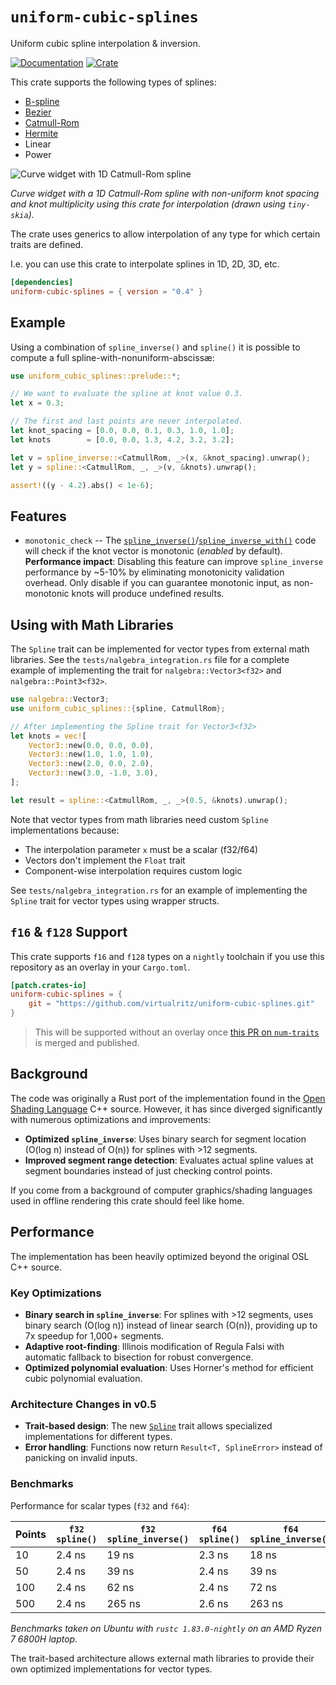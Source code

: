 # `uniform-cubic-splines`

Uniform cubic spline interpolation & inversion.

[![Documentation](https://docs.rs/uniform-cubic-splines/badge.svg)](https://docs.rs/uniform-cubic-splines/)
[![Crate](https://img.shields.io/crates/v/uniform-cubic-splines.svg)](https://crates.io/crates/uniform-cubic-splines)

This crate supports the following types of splines:

- [B-spline](https://en.wikipedia.org/wiki/B-spline)
- [Bezier](https://en.wikipedia.org/wiki/Composite_B%C3%A9zier_curve)
- [Catmull-Rom](https://en.wikipedia.org/wiki/Cubic_Hermite_spline#Catmull%E2%80%93Rom_spline)
- [Hermite](https://en.wikipedia.org/wiki/Cubic_Hermite_spline)
- Linear
- Power

![Curve widget with 1D Catmull-Rom spline](spline_ui.png)

_Curve widget with a 1D Catmull-Rom spline with non-uniform knot
spacing and knot multiplicity using this crate for interpolation
(drawn using `tiny-skia`)._

The crate uses generics to allow interpolation of any type for which
certain traits are defined.

I.e. you can use this crate to interpolate splines in 1D, 2D, 3D, etc.

```toml
[dependencies]
uniform-cubic-splines = { version = "0.4" }
```

## Example

Using a combination of `spline_inverse()` and `spline()` it is
possible to compute a full spline-with-nonuniform-abscissæ:

```rust
use uniform_cubic_splines::prelude::*;

// We want to evaluate the spline at knot value 0.3.
let x = 0.3;

// The first and last points are never interpolated.
let knot_spacing = [0.0, 0.0, 0.1, 0.3, 1.0, 1.0];
let knots        = [0.0, 0.0, 1.3, 4.2, 3.2, 3.2];

let v = spline_inverse::<CatmullRom, _>(x, &knot_spacing).unwrap();
let y = spline::<CatmullRom, _, _>(v, &knots).unwrap();

assert!((y - 4.2).abs() < 1e-6);
```

## Features

- `monotonic_check` -- The
  [`spline_inverse()`](https://docs.rs/uniform-cubic-splines/latest/uniform_cubic_splines/fn.spline_inverse.html)/[`spline_inverse_with()`](https://docs.rs/uniform-cubic-splines/latest/uniform_cubic_splines/fn.spline_inverse_with.html)
  code will check if the knot vector is monotonic (_enabled_ by default). **Performance impact**: Disabling this feature can improve `spline_inverse` performance by ~5-10% by eliminating monotonicity validation overhead. Only disable if you can guarantee monotonic input, as non-monotonic knots will produce undefined results.

## Using with Math Libraries

The `Spline` trait can be implemented for vector types from external math libraries. See the `tests/nalgebra_integration.rs` file for a complete example of implementing the trait for `nalgebra::Vector3<f32>` and `nalgebra::Point3<f32>`.

```rust
use nalgebra::Vector3;
use uniform_cubic_splines::{spline, CatmullRom};

// After implementing the Spline trait for Vector3<f32>
let knots = vec![
    Vector3::new(0.0, 0.0, 0.0),
    Vector3::new(1.0, 1.0, 1.0),
    Vector3::new(2.0, 0.0, 2.0),
    Vector3::new(3.0, -1.0, 3.0),
];

let result = spline::<CatmullRom, _, _>(0.5, &knots).unwrap();
```

Note that vector types from math libraries need custom `Spline` implementations because:
- The interpolation parameter `x` must be a scalar (f32/f64)
- Vectors don't implement the `Float` trait
- Component-wise interpolation requires custom logic

See `tests/nalgebra_integration.rs` for an example of implementing the `Spline` trait for vector types using wrapper structs.

## `f16` & `f128` Support

This crate supports `f16` and `f128` types on a `nightly` toolchain if you use this repository as an overlay in your `Cargo.toml`.

```toml
[patch.crates-io]
uniform-cubic-splines = {
    git = "https://github.com/virtualritz/uniform-cubic-splines.git"
}
```

> This will be supported without an overlay once [this PR on `num-traits`](https://github.com/rust-num/num-traits/pull/333) is merged and published.

## Background

The code was originally a Rust port of the implementation found in the [Open
Shading Language](https://github.com/imageworks/OpenShadingLanguage)
C++ source. However, it has since diverged significantly with numerous
optimizations and improvements:

- **Optimized `spline_inverse`**: Uses binary search for segment location
  (O(log n) instead of O(n)) for splines with >12 segments.
- **Improved segment range detection**: Evaluates actual spline values at
  segment boundaries instead of just checking control points.

If you come from a background of computer graphics/shading languages used in offline rendering this crate should feel like home.

## Performance

The implementation has been heavily optimized beyond the original OSL C++ source.

### Key Optimizations

- **Binary search in `spline_inverse`**: For splines with >12 segments, uses
  binary search (O(log n)) instead of linear search (O(n)), providing up to
  7x speedup for 1,000+ segments.
- **Adaptive root-finding**: Illinois modification of Regula Falsi with
  automatic fallback to bisection for robust convergence.
- **Optimized polynomial evaluation**: Uses Horner's method for efficient
  cubic polynomial evaluation.

### Architecture Changes in v0.5

- **Trait-based design**: The new [`Spline`](https://docs.rs/uniform-cubic-splines/latest/uniform_cubic_splines/trait.Spline.html) trait allows specialized implementations for different types.
- **Error handling**: Functions now return `Result<T, SplineError>` instead of panicking on invalid inputs.

### Benchmarks

Performance for scalar types (`f32` and `f64`):

| **Points** | `f32 spline()` | `f32 spline_inverse()` | `f64 spline()` | `f64 spline_inverse()` |
| ---------- | -------------- | ---------------------- | -------------- | ---------------------- |
| 10         | 2.4 ns         | 19 ns                  | 2.3 ns         | 18 ns                  |
| 50         | 2.4 ns         | 39 ns                  | 2.4 ns         | 39 ns                  |
| 100        | 2.4 ns         | 62 ns                  | 2.4 ns         | 72 ns                  |
| 500        | 2.4 ns         | 265 ns                 | 2.6 ns         | 263 ns                 |

_Benchmarks taken on Ubuntu with `rustc 1.83.0-nightly` on an AMD Ryzen 7 6800H laptop._

The trait-based architecture allows external math libraries to provide their own optimized implementations for vector types.
